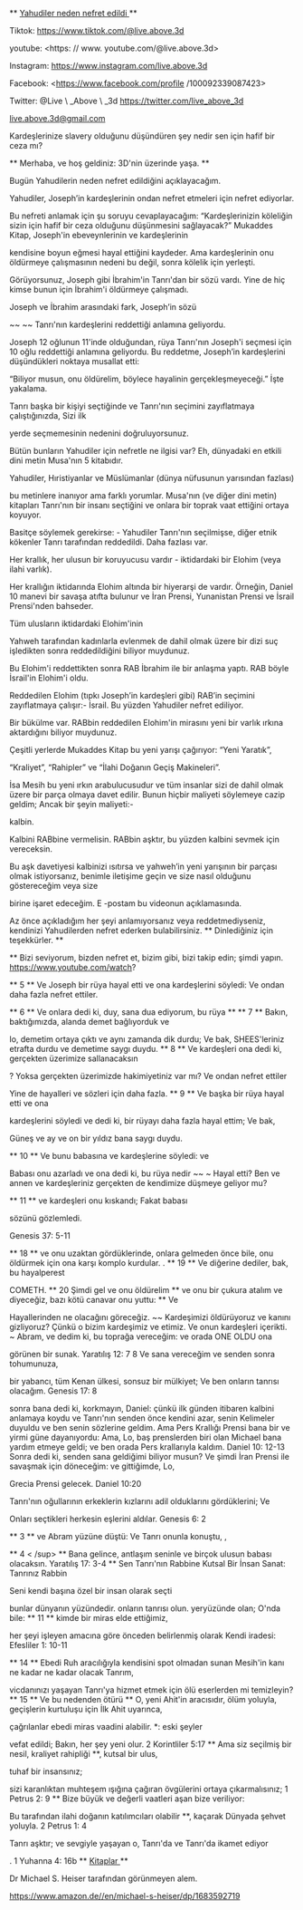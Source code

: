 ** <U> Yahudiler neden nefret edildi </u> **

Tiktok: <https://www.tiktok.com/@live.above.3d>

youtube: <https: // www. youtube.com/@live.above.3d>

Instagram: <https://www.instagram.com/live.above.3d>

Facebook: <https://www.facebook.com/profile /100092339087423>

Twitter: @Live \ _Above \ _3d <https://twitter.com/live_above_3d>

<live.above.3d@gmail.com>

Kardeşlerinize slavery olduğunu düşündüren şey nedir
sen için hafif bir ceza mı?

** Merhaba, ve hoş geldiniz: 3D'nin üzerinde yaşa. **

Bugün Yahudilerin neden nefret edildiğini açıklayacağım.

Yahudiler, Joseph’in kardeşlerinin ondan nefret etmeleri için nefret ediyorlar.

Bu nefreti anlamak için şu soruyu cevaplayacağım: “Kardeşlerinizin köleliğin sizin için hafif bir ceza olduğunu düşünmesini sağlayacak?”
Mukaddes Kitap, Joseph'in ebeveynlerinin ve kardeşlerinin

kendisine boyun eğmesi hayal ettiğini kaydeder.
Ama kardeşlerinin onu öldürmeye çalışmasının nedeni bu değil, sonra kölelik için yerleşti.

Görüyorsunuz, Joseph gibi İbrahim'in Tanrı'dan bir sözü vardı.
Yine de hiç kimse bunun için İbrahim'i öldürmeye çalışmadı.

Joseph ve İbrahim arasındaki fark, Joseph’in sözü

~~ ~~ Tanrı'nın kardeşlerini reddettiği anlamına geliyordu.

Joseph 12 oğlunun 11'inde olduğundan, rüya Tanrı'nın Joseph'i seçmesi için 10 oğlu reddettiği anlamına geliyordu.
Bu reddetme, Joseph’in kardeşlerini düşündükleri noktaya musallat etti:

“Biliyor musun, onu öldürelim, böylece hayalinin gerçekleşmeyeceği.”
İşte yakalama.

Tanrı başka bir kişiyi seçtiğinde ve Tanrı'nın seçimini zayıflatmaya çalıştığınızda,
Sizi ilk

yerde seçmemesinin nedenini doğruluyorsunuz.

Bütün bunların Yahudiler için nefretle ne ilgisi var?
Eh, dünyadaki en etkili dini metin
Musa'nın 5 kitabıdır.

Yahudiler, Hıristiyanlar ve Müslümanlar (dünya nüfusunun yarısından fazlası)

bu metinlere inanıyor ama farklı yorumlar.
Musa'nın (ve diğer dini metin) kitapları Tanrı'nın bir insanı seçtiğini ve onlara bir toprak vaat ettiğini ortaya koyuyor.

Basitçe söylemek gerekirse: - Yahudiler Tanrı'nın seçilmişse, diğer etnik kökenler Tanrı tarafından reddedildi.
Daha fazlası var.

Her krallık, her ulusun bir koruyucusu vardır - iktidardaki bir Elohim (veya ilahi
varlık).

Her krallığın iktidarında
Elohim altında bir hiyerarşi de vardır. Örneğin, Daniel 10 manevi bir savaşa atıfta bulunur ve İran Prensi, Yunanistan Prensi ve İsrail Prensi'nden bahseder.

Tüm ulusların iktidardaki Elohim'inin

Yahweh tarafından
kadınlarla evlenmek de dahil olmak üzere bir dizi suç işledikten sonra reddedildiğini biliyor muydunuz.

Bu Elohim'i reddettikten sonra RAB İbrahim ile bir anlaşma yaptı.
RAB böyle İsrail'in Elohim'i oldu.

Reddedilen Elohim (tıpkı Joseph’in kardeşleri gibi) RAB’in seçimini zayıflatmaya çalışır:- İsrail.
Bu yüzden Yahudiler nefret ediliyor.

Bir bükülme var.
RABbin reddedilen
Elohim'in mirasını yeni bir varlık ırkına aktardığını biliyor muydunuz.

Çeşitli yerlerde Mukaddes Kitap bu yeni yarışı çağırıyor: “Yeni Yaratık”,

“Kraliyet”, “Rahipler” ve “İlahi Doğanın Geçiş Makineleri”.

İsa Mesih bu yeni ırkın arabulucusudur ve tüm insanlar sizi de dahil olmak üzere bir parça olmaya davet edilir.
Bunun hiçbir maliyeti söylemeye cazip geldim; Ancak bir şeyin maliyeti:-

kalbin.

Kalbini RABbine vermelisin. RABbin aşktır, bu yüzden kalbini sevmek için vereceksin.

Bu aşk davetiyesi kalbinizi ısıtırsa ve
yahweh’in yeni yarışının bir parçası olmak istiyorsanız, benimle iletişime geçin ve size nasıl olduğunu göstereceğim veya size

birine işaret edeceğim.
E -postam bu videonun açıklamasında.

Az önce açıkladığım her şeyi anlamıyorsanız veya reddetmediyseniz, kendinizi Yahudilerden nefret ederken bulabilirsiniz.
** Dinlediğiniz için teşekkürler. **

** Bizi seviyorum, bizden nefret et, bizim gibi, bizi takip edin; şimdi yapın. https://www.youtube.com/watch?

** <pup> 5 </up> ** Ve Joseph bir rüya hayal etti ve ona
kardeşlerini söyledi: Ve ondan daha fazla nefret ettiler.

** <pup> 6 </up> ** Ve onlara dedi ki, duy, sana dua ediyorum, bu rüya
** ** <pup> 7 </up> ** Bakın, baktığımızda, alanda demet bağlıyorduk ve

lo, demetim ortaya çıktı ve aynı zamanda dik durdu; Ve bak, SHEES'leriniz
etrafta durdu ve demetime saygı duydu.
** <pup> 8 </up> ** Ve kardeşleri ona dedi ki, gerçekten üzerimize sallanacaksın

? Yoksa gerçekten üzerimizde hakimiyetiniz var mı? Ve ondan nefret ettiler

Yine de hayalleri ve sözleri için daha fazla.
** <pup> 9 </up> ** Ve başka bir rüya hayal etti ve ona

kardeşlerini söyledi ve dedi ki, bir rüyayı daha fazla hayal ettim; Ve bak,

Güneş ve ay ve on bir yıldız bana saygı duydu.

** <pup> 10 </up> ** Ve bunu babasına ve kardeşlerine söyledi: ve

Babası onu azarladı ve ona dedi ki, bu rüya nedir ~~ ~ Hayal etti? Ben ve annen ve kardeşleriniz gerçekten de kendimize düşmeye geliyor mu?

** <pup> 11 </up> ** ve kardeşleri onu kıskandı; Fakat babası

sözünü gözlemledi.

Genesis 37: 5-11

** <pup> 18 </up> ** ve onu uzaktan gördüklerinde, onlara gelmeden önce bile, onu öldürmek için ona karşı komplo kurdular. .
** <pup> 19 </up> ** Ve diğerine dediler, bak, bu hayalperest

COMETH.
** <pup> 20 </up> Şimdi gel ve onu öldürelim ** ve onu bir çukura atalım ve diyeceğiz, bazı kötü canavar onu yuttu: ** Ve

Hayallerinden ne olacağını göreceğiz. ~~ Kardeşimizi öldürüyoruz ve kanını gizliyoruz? Çünkü o bizim kardeşimiz ve etimiz. Ve onun kardeşleri içerikti. ~ Abram, ve dedim ki, bu toprağa vereceğim: ve orada
ONE OLDU
ona

görünen bir sunak.
Yaratılış 12: 7
<pup> 8 </up> Ve sana vereceğim ve senden sonra tohumunuza,

bir yabancı, tüm Kenan ülkesi,
sonsuz bir mülkiyet; Ve ben onların tanrısı olacağım.
Genesis 17: 8

sonra bana dedi ki, korkmayın, Daniel: çünkü ilk günden itibaren kalbini anlamaya koydu ve Tanrı'nın senden önce kendini azar, senin Kelimeler duyuldu ve ben senin sözlerine geldim.
Ama Pers Krallığı Prensi bana bir ve yirmi güne dayanıyordu: Ama, Lo, baş prenslerden biri olan Michael bana yardım etmeye geldi; ve ben orada Pers krallarıyla kaldım.
Daniel 10: 12-13
Sonra dedi ki, senden sana geldiğimi biliyor musun? Ve şimdi İran Prensi ile savaşmak için döneceğim: ve gittiğimde, Lo,

Grecia Prensi gelecek.
Daniel 10:20

Tanrı'nın oğullarının erkeklerin kızlarını adil olduklarını gördüklerini; Ve

Onları seçtikleri herkesin eşlerini aldılar.
Genesis 6: 2

** <pup> 3 </up> ** ve Abram yüzüne düştü: Ve Tanrı onunla konuştu,
,

** <pup> 4 < /sup> ** Bana gelince, antlaşım seninle ve birçok ulusun babası olacaksın.
Yaratılış 17: 3-4
** Sen Tanrı'nın Rabbine Kutsal Bir İnsan Sanat: Tanrınız Rabbin

Seni kendi başına özel bir insan olarak seçti

bunlar dünyanın yüzündedir. onların tanrısı olun. yeryüzünde olan; O'nda bile:
** <pup> 11 </up> ** kimde bir miras elde ettiğimiz,

her şeyi işleyen amacına göre önceden belirlenmiş olarak
Kendi iradesi:
Efesliler 1: 10-11

** <pup> 14 </up> ** Ebedi Ruh aracılığıyla kendisini spot olmadan sunan Mesih'in kanı ne kadar ne kadar olacak Tanrım,

vicdanınızı yaşayan Tanrı'ya hizmet etmek için ölü eserlerden mi temizleyin?
** <pup> 15 </up> ** Ve bu nedenden ötürü ** O, yeni
Ahit'in aracısıdır, ölüm yoluyla,
geçişlerin kurtuluşu için İlk Ahit uyarınca,

çağrılanlar ebedi miras vaadini alabilir. *: eski şeyler

vefat edildi; Bakın, her şey yeni olur.
2 Korintliler 5:17
** Ama siz seçilmiş bir nesil, kraliyet rahipliği **, kutsal bir ulus,

tuhaf bir insansınız;

sizi karanlıktan muhteşem ışığına çağıran övgülerini ortaya çıkarmalısınız;
1 Petrus 2: 9
** Bize büyük ve değerli vaatleri aşan bize veriliyor:

Bu tarafından ilahi doğanın katılımcıları olabilir **, kaçarak
Dünyada şehvet yoluyla.
2 Petrus 1: 4

Tanrı aşktır; ve sevgiyle yaşayan o, Tanrı'da ve Tanrı'da ikamet ediyor

.
1 Yuhanna 4: 16b
** <U> Kitaplar </u> **

Dr Michael S. Heiser tarafından görünmeyen alem.

<https://www.amazon.de//en/michael-s-heiser/dp/1683592719>

























